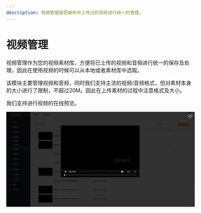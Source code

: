 ```yaml
---
description: 视频管理是把画布中上传过的视频进行统一的管理。
---
```


# 视频管理

视频管理作为您的视频素材库，方便将已上传的视频和音频进行统一的保存及处理，因此在使用视频的时候可以从本地或者素材库中选取。

该模块主要管理视频和音频，同时我们支持主流的视频/音频格式，但对素材本身的大小进行了限制，不超过20M。因此在上传素材的过程中注意格式及大小。

我们支持进行视频的在线预览。

![&#x89C6;&#x9891;&#x7BA1;&#x7406;](../../.gitbook/assets/image%20%2876%29.png)

